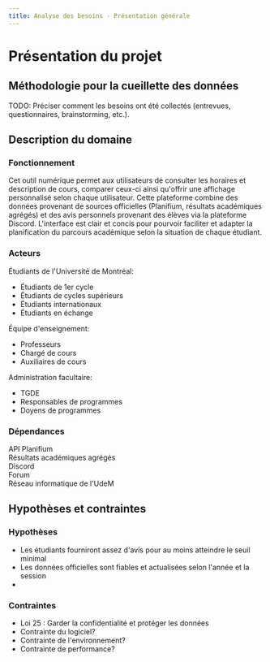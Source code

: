 ```yaml
---
title: Analyse des besoins - Présentation générale
---
```


# Présentation du projet

## Méthodologie pour la cueillette des données

TODO: Préciser comment les besoins ont été collectés (entrevues, questionnaires, brainstorming, etc.).

## Description du domaine

### Fonctionnement
Cet outil numérique permet aux utilisateurs de consulter les horaires et description de cours, comparer ceux-ci ainsi qu'offrir une affichage personnalisé selon chaque utilisateur. Cette plateforme combine des données provenant de sources officielles (Planifium, résultats académiques agrégés) et des avis personnels provenant des élèves via la plateforme Discord. L'interface est clair et concis pour pourvoir faciliter et adapter la planification du parcours académique selon la situation de chaque étudiant.

### Acteurs
Étudiants de l'Université de Montréal:     
- Étudiants de 1er cycle  
- Étudiants de cycles supérieurs  
- Étudiants internationaux  
- Étudiants en échange  
  
Équipe d'enseignement:  
- Professeurs  
- Chargé de cours  
- Auxiliaires de cours  
  
Administration facultaire:  
- TGDE  
- Responsables de programmes   
- Doyens de programmes 
### Dépendances
API Planifium  
Résultats académiques agrégés  
Discord  
Forum  
Réseau informatique de l'UdeM

## Hypothèses et contraintes
### Hypothèses
- Les étudiants fourniront assez d'avis pour au moins atteindre le seuil minimal  
- Les données officielles sont fiables et actualisées selon l'année et la session  
- 
### Contraintes
- Loi 25 : Garder la confidentialité et protéger les données  
- Contrainte du logiciel?
- Contrainte de l'environnement?
- Contrainte de performance?